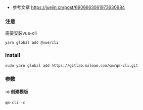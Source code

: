 * 参考文章 https://juejin.cn/post/6906663061973630984

### 注意
需要安装vue-cli
```shell script
yarn global add @vue/cli
```

### install
```shell script
sudo yarn global add https://gitlab.malmam.com/qm/qm-cli.git
```

### 参数
#### -c 创建模板
```shell script
qm-cli -c
```

